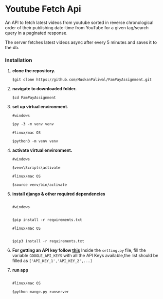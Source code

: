 # Youtube Fetch Api
An API to fetch latest videos from youtube sorted in reverse chronological order of their publishing date-time from YouTube for a given tag/search query in a paginated response.

The server fetches latest videos async after every 5 minutes and saves it to the db.
<h3>Installation </h3>

1. **clone the repository.**

   ```shell
   $git clone https://github.com/MuskanPaliwal/FamPayAssignment.git

   ```
2. **navigate to downloaded folder.**

   ```shell
   $cd FamPayAssignment

   ```
3. **set up virtual environment.**

   ```shell
   #windows
   
   $py -3 -m venv venv
   
   #linux/mac OS
   
   $python3 -m venv venv

   ```
4. **activate virtual environment.**

   ```shell
   #windows

   $venv\Scripts\activate
   
   #linux/mac OS
   
   $source venv/bin/activate

   ```
5. **install django & other required dependencies**
    ```shell
    
    #windows
    

   $pip install -r requirements.txt
   
   #linux/mac OS
   
  
   $pip3 install -r requirements.txt

   ```
  
6. **For getting an API key follow [this](https://developers.google.com/youtube/v3/getting-started)**
    Inside the `setting.py` file, fill the variable `GOOGLE_API_KEYS` with all the API Keys available,the list should be filled as `['API_KEY_1','API_KEY_2',...]`


7. **run app**
    ```shell

    #linux/mac OS

    $python mange.py runserver

    ```